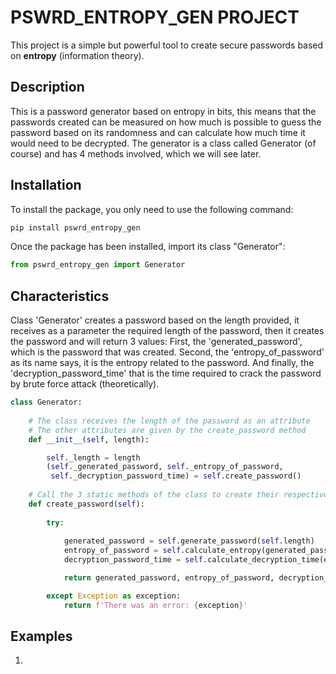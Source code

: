 # PSWRD_ENTROPY_GEN PROJECT
This project is a simple but powerful tool to create secure passwords based on **entropy** \(information theory).

## Description
This is a password generator based on entropy in bits, this means that the passwords created can be measured on
how much is possible to guess the password based on its randomness and can calculate how much time it would need to be decrypted.
The generator is a class called Generator \(of course) and has 4 methods involved, which we will see later.

## Installation

To install the package, you only need to use the following command:
```bash
pip install pswrd_entropy_gen
```

Once the package has been installed, import its class "Generator":

```python
from pswrd_entropy_gen import Generator
```

## Characteristics

Class 'Generator' creates a password based on the length provided, it receives as a parameter the required length
of the password, then it creates the password and will return 3 values: First, the 'generated_password', which is 
the password that was created. Second, the 'entropy_of_password' as its name says, it is the entropy related to the 
password. And finally, the 'decryption_password_time' that is the time required to crack the password 
by brute force attack \(theoretically).

```python
class Generator:
    
    # The class receives the length of the password as an attribute
    # The other attributes are given by the create_password method
    def __init__(self, length):

        self._length = length
        (self._generated_password, self._entropy_of_password,
         self._decryption_password_time) = self.create_password()
    
    # Call the 3 static methods of the class to create their respective values
    def create_password(self):
        
        try:
            
            generated_password = self.generate_password(self.length)
            entropy_of_password = self.calculate_entropy(generated_password)
            decryption_password_time = self.calculate_decryption_time(entropy_of_password)

            return generated_password, entropy_of_password, decryption_password_time

        except Exception as exception:
            return f'There was an error: {exception}'
```

## Examples

1. 

